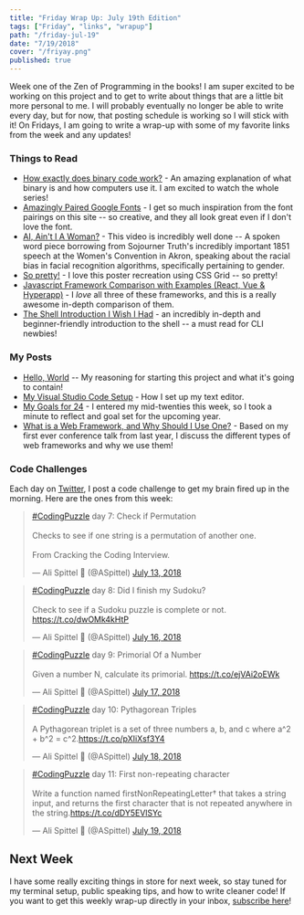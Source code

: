 ```yaml
---
title: "Friday Wrap Up: July 19th Edition"
tags: ["Friday", "links", "wrapup"]
path: "/friday-jul-19"
date: "7/19/2018"
cover: "/friyay.png"
published: true
---
```


Week one of the Zen of Programming in the books! I am super excited to be working on this project and to get to write about things that are a little bit more personal to me. I will probably eventually no longer be able to write every day, but for now, that posting schedule is working so I will stick with it! On Fridays, I am going to write a wrap-up with some of my favorite links from the week and any updates!

### Things to Read

* [How exactly does binary code work?](https://www.youtube.com/watch?v=wgbV6DLVezo) - An amazing explanation of what binary is and how computers use it. I am excited to watch the whole series!
* [Amazingly Paired Google Fonts](http://femmebot.github.io/google-type/) - I get so much inspiration from the font pairings on this site -- so creative, and they all look great even if I don't love the font.
* [AI, Ain't I A Woman?](https://www.notflawless.ai/) - This video is incredibly well done -- A spoken word piece borrowing from Sojourner Truth's incredibly important 1851 speech at the Women's Convention in Akron, speaking about the racial bias in facial recognition algorithms, specifically pertaining to gender.
* [So pretty!](https://codepen.io/meowwwls/full/XEKzmP/) - I love this poster recreation using CSS Grid -- so pretty!
* [Javascript Framework Comparison with Examples (React, Vue & Hyperapp)](https://hackernoon.com/javascript-framework-comparison-with-examples-react-vue-hyperapp-97f064fb468d) - I _love_ all three of these frameworks, and this is a really awesome in-depth comparison of them.
* [The Shell Introduction I Wish I Had](https://dev.to/maxwell_dev/the-shell-introduction-i-wish-i-had-551k) - an incredibly in-depth and beginner-friendly introduction to the shell -- a must read for CLI newbies!

### My Posts

* [Hello, World](https://zen-of-programming.com/hello-world/) -- My reasoning for starting this project and what it's going to contain!
* [My Visual Studio Code Setup](https://zen-of-programming.com/vs-code-setup/) - How I set up my text editor.
* [My Goals for 24](https://zen-of-programming.com/goals-4-24/) - I entered my mid-twenties this week, so I took a minute to reflect and goal set for the upcoming year.
* [What is a Web Framework, and Why Should I Use One?](https://zen-of-programming.com/web-framework-intro) - Based on my first ever conference talk from last year, I discuss the different types of web frameworks and why we use them!

### Code Challenges

Each day on [Twitter](https://twitter.com/ASpittel), I post a code challenge to get my brain fired up in the morning. Here are the ones from this week:

<blockquote class="twitter-tweet" data-lang="en"><p lang="en" dir="ltr"><a href="https://twitter.com/hashtag/CodingPuzzle?src=hash&amp;ref_src=twsrc%5Etfw">#CodingPuzzle</a> day 7: Check if Permutation <br><br>Checks to see if one string is a permutation of another one.<br><br>From Cracking the Coding Interview.</p>&mdash; Ali Spittel 💁 (@ASpittel) <a href="https://twitter.com/ASpittel/status/1017749093953744896?ref_src=twsrc%5Etfw">July 13, 2018</a></blockquote>
<script async src="https://platform.twitter.com/widgets.js" charset="utf-8"></script>

<blockquote class="twitter-tweet" data-lang="en"><p lang="en" dir="ltr"><a href="https://twitter.com/hashtag/CodingPuzzle?src=hash&amp;ref_src=twsrc%5Etfw">#CodingPuzzle</a> day 8: Did I finish my Sudoku? <br><br>Check to see if a Sudoku puzzle is complete or not. <a href="https://t.co/dwOMk4kHtP">https://t.co/dwOMk4kHtP</a></p>&mdash; Ali Spittel 💁 (@ASpittel) <a href="https://twitter.com/ASpittel/status/1018822936868814849?ref_src=twsrc%5Etfw">July 16, 2018</a></blockquote>
<script async src="https://platform.twitter.com/widgets.js" charset="utf-8"></script>

<blockquote class="twitter-tweet" data-lang="en"><p lang="en" dir="ltr"><a href="https://twitter.com/hashtag/CodingPuzzle?src=hash&amp;ref_src=twsrc%5Etfw">#CodingPuzzle</a> day 9: Primorial Of a Number<br><br>Given a number N, calculate its primorial. <a href="https://t.co/ejVAi2oEWk">https://t.co/ejVAi2oEWk</a></p>&mdash; Ali Spittel 💁 (@ASpittel) <a href="https://twitter.com/ASpittel/status/1019206900817235969?ref_src=twsrc%5Etfw">July 17, 2018</a></blockquote>
<script async src="https://platform.twitter.com/widgets.js" charset="utf-8"></script>

<blockquote class="twitter-tweet" data-lang="en"><p lang="en" dir="ltr"><a href="https://twitter.com/hashtag/CodingPuzzle?src=hash&amp;ref_src=twsrc%5Etfw">#CodingPuzzle</a> day 10: Pythagorean Triples<br><br>A Pythagorean triplet is a set of three numbers a, b, and c where a^2 + b^2 = c^2.<a href="https://t.co/pXIiXsf3Y4">https://t.co/pXIiXsf3Y4</a></p>&mdash; Ali Spittel 💁 (@ASpittel) <a href="https://twitter.com/ASpittel/status/1019556819176476672?ref_src=twsrc%5Etfw">July 18, 2018</a></blockquote>
<script async src="https://platform.twitter.com/widgets.js" charset="utf-8"></script>

<blockquote class="twitter-tweet" data-partner="tweetdeck"><p lang="en" dir="ltr"><a href="https://twitter.com/hashtag/CodingPuzzle?src=hash&amp;ref_src=twsrc%5Etfw">#CodingPuzzle</a> day 11: First non-repeating character<br><br>Write a function named firstNonRepeatingLetter† that takes a string input, and returns the first character that is not repeated anywhere in the string.<a href="https://t.co/dDY5EVlSYc">https://t.co/dDY5EVlSYc</a></p>&mdash; Ali Spittel 💁 (@ASpittel) <a href="https://twitter.com/ASpittel/status/1019927113384722432?ref_src=twsrc%5Etfw">July 19, 2018</a></blockquote>
<script async src="https://platform.twitter.com/widgets.js" charset="utf-8"></script>

## Next Week

I have some really exciting things in store for next week, so stay tuned for my terminal setup, public speaking tips, and how to write cleaner code! If you want to get this weekly wrap-up directly in your inbox, [subscribe here](https://tinyletter.com/ali_writes_code)!
